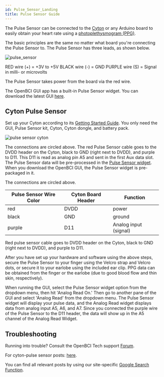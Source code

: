 ```yaml
---
id: Pulse_Sensor_Landing
title: Pulse Sensor Guide
---
```


The Pulse Sensor can be connected to the [Cyton](https://shop.openbci.com/collections/frontpage/products/cyton-biosensing-board-8-channel) or any Arduino board to easily obtain your heart rate using a [photoplethysmogram (PPG)](https://en.wikipedia.org/wiki/Photoplethysmogram).

The basic principles are the same no matter what board you're connecting the Pulse Sensor to.
The Pulse Sensor has three leads, as shown below.

![pulse_sensor](../../assets/ThirdPartyImages/pulse_sensor.png)

RED wire (+) = +3V to +5V
BLACK wire (-) = GND
PURPLE wire (S) = Signal in milli- or microvolts

The Pulse Sensor takes power from the board via the red wire.

The OpenBCI GUI app has a built-in Pulse Sensor widget. You can download the latest GUI [here](https://github.com/OpenBCI/OpenBCI_GUI/releases).

## Cyton Pulse Sensor

Set up your Cyton according to its [Getting Started Guide](../../GettingStarted/Boards/01-Cyton_Getting_Started_Guide.md).
You only need the GUI, Pulse Sensor kit, Cyton, Cyton dongle, and battery pack.

![pulse sensor cyton](../../assets/ThirdPartyImages/Pulse_sensor_cyton.jpg)

The connections are circled above.
The red Pulse Sensor cable goes to the DVDD header on the Cyton, black to GND (right next to DVDD), and purple to D11.
This D11 is read as analog pin A5 and sent in the first Aux data slot. The Pulse Sensor data will be pre-processed in the [Pulse Sensor widget](../../Software/OpenBCISoftware/02_GUI_Widget_Guide.md#pulse-widget). When you download the OpenBCI GUI, the Pulse Sensor widget is pre-packaged in it.

The connections are circled above.

| Pulse Sensor Wire Color | Cyton Board Header | Function              |
| ----------------------- | ------------------ | --------------------- |
| red                     | DVDD               | power                 |
| black                   | GND                | ground                |
| purple                  | D11                | Analog input (signal) |

Red pulse sensor cable goes to DVDD header on the Cyton, black to GND (right next to DVDD), and purple to D11.

After you have set up your hardware and software using the above steps, secure the Pulse Sensor to your finger using the Velcro strap and Velcro dots, or secure it to your earlobe using the included ear clip.
PPG data can be obtained from the finger or the earlobe (due to good blood flow and thin skin, respectively).

When running the GUI, select the Pulse Sensor widget option from the dropdown menu, then hit 'Analog Read On.' Then go to another pane of the GUI and select 'Analog Read' from the dropdown menu. The Pulse Sensor widget will display your pulse data, and the Analog Read widget displays data from analog input A5, A6, and A7. Since you connected the purple wire of the Pulse Sensor to the D11 header, the data will show up in the A5 channel of the Analog Read Widget.

<!--
## Ganglion Pulse Sensor

Read the Ganglion [Getting Started Guide](../../GettingStarted/Boards/02-Ganglion_Getting_Started_Guide.md)
You need the GUI, pulse sensor kit, Ganglion, Ganglion dongle, and battery pack.

![pulse sensor ganglion](../../assets/ThirdPartyImages/Pulse_sensor_ganglion.jpg)

The connections are circled above.

| Pulse Sensor Wire Color | Ganglion Board Header | Function       |
| ----------------------- | --------------------- | -------------- |
| red                     | DVDD                  | power          |
| black                   | GNDA                  | ground         |
| purple                  | pin 1,2,3, or 4       | input (signal) |

Red pulse sensor cable goes to DVDD on the Ganglion, black to GNDA (right next to DVDD), and purple to any single pin 1,2,3, or 4. The single-channel data will show up in the GUI's Time Series Widget.
//

Any unused / unconnected channels should be turned OFF in the GUI. Press the colored channel button in the Time Series to toggle on/off status.

After you have set up your hardware and software using the above steps,
Please scroll through the [general guide](https://www.generationrobots.com/media/DetecteurDePoulsAmplifie/PulseSensorAmpedGettingStartedGuide.pdf) to learn how to secure the pulse sensor to your finger.

- When running the GUI, select the pulse sensor widget option from the dropdown menu, then hit 'Analog Read On, then go to another pane of the GUI and select 'Analog Read' from the dropdown menu. The pulse sensor widget will display your pulse data, and the Analog Read widget displays data from analog inputs A3, A4, and A6. Since you connected the purple wire of the pulse sensor to the A3 header, the data will show up in the A3 channel of the Analog Read Widget.-
-->

## Troubleshooting

Running into trouble? Consult the OpenBCI Tech support [Forum](https://openbci.com/forum).

For cyton-pulse sensor posts: [here](https://openbci.com/forum/index.php?p=/discussion/1527/pulse-sensor-with-cyton-daisy).

You can find all relevant posts by using our site-specific [Google Search Function](https://www.google.com/advanced_search?q=site:openbci.com).
